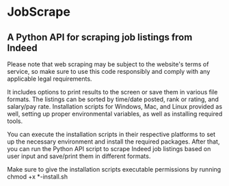 # JobScrape

<h2> A Python API for scraping job listings from Indeed </h2>


Please note that web scraping may be subject to the website's terms of service, so make sure to use this code responsibly and comply with any applicable legal requirements.


It includes options to print results to the screen or save them in various file formats. The listings can be sorted by time/date posted, rank or rating, and salary/pay rate. Installation scripts for Windows, Mac, and Linux provided as well, setting up proper environmental variables, as well as installing required tools. 

You can execute the installation scripts in their respective platforms to set up the necessary environment and install the required packages. After that, you can run the Python API script to scrape Indeed job listings based on user input and save/print them in different formats.


Make sure to give the installation scripts executable permissions by running chmod +x *-install.sh


